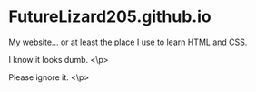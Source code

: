 # FutureLizard205.github.io
My website... or at least the place I use to learn HTML and CSS.
<p> I know it looks dumb. <\p>
<p> Please ignore it. <\p>
